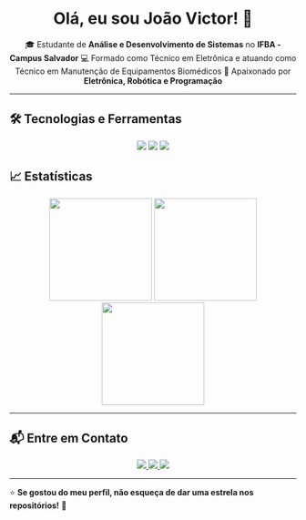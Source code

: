 <h1 align="center">Olá, eu sou João Victor! 👋</h1>

<p align="center">
  🎓 Estudante de <strong>Análise e Desenvolvimento de Sistemas</strong> no <strong>IFBA - Campus Salvador</strong>  
  💻 Formado como Técnico em Eletrônica e atuando como Técnico em Manutenção de Equipamentos Biomédicos  
  🚀 Apaixonado por <strong>Eletrônica, Robótica e Programação</strong>  
</p>

---
## 🛠️ Tecnologias e Ferramentas

<p align="center">
  <img src="https://img.shields.io/badge/C-00599C?style=for-the-badge&logo=c&logoColor=white">
  <img src="https://img.shields.io/badge/Python-3776AB?style=for-the-badge&logo=python&logoColor=white">
  <img src="https://img.shields.io/badge/Git-F05032?style=for-the-badge&logo=git&logoColor=white">
</p>

## 📈 Estatísticas

<p align="center">
  <img height="180em" src="https://github-readme-stats.vercel.app/api?username=jotave8&show_icons=true&theme=dracula&include_all_commits=true&count_private=true&cache_seconds=60">
  <img height="180em" src="https://github-readme-streak-stats.herokuapp.com/?user=jotave8&theme=dracula&hide_border=true&date_format=j%20M%5B%20Y%5D&cache_seconds=60">
  <img height="180em" src="https://github-readme-stats.vercel.app/api/top-langs/?username=jotave8&theme=dracula&hide_border=true&layout=compact&cache_seconds=60">
</p>

---
## 📬 Entre em Contato

<p align="center">
  <a href="mailto:jvol180908@gmail.com">
    <img src="https://img.shields.io/badge/Email-D14836?style=for-the-badge&logo=gmail&logoColor=white">
  </a>
  <a href="[https://www.linkedin.com/in/joaovictorlima/](https://www.linkedin.com/in/joão-lima-071j18/)">
    <img src="https://img.shields.io/badge/LinkedIn-0077B5?style=for-the-badge&logo=linkedin&logoColor=white">
  </a>
  <a href="https://github.com/jotave8">
    <img src="https://img.shields.io/badge/GitHub-181717?style=for-the-badge&logo=github&logoColor=white">
  </a>
</p>

---

⭐ **Se gostou do meu perfil, não esqueça de dar uma estrela nos repositórios!** 🚀  
